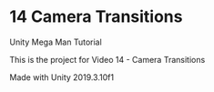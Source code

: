 # 14 Camera Transitions

Unity Mega Man Tutorial

This is the project for Video 14 - Camera Transitions

Made with Unity 2019.3.10f1